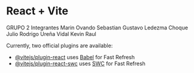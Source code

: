 # React + Vite

GRUPO 2 
Integrantes 
Marin Ovando Sebastian Gustavo
Ledezma Choque Julio Rodrigo
Ureña Vidal Kevin Raul

Currently, two official plugins are available:

- [@vitejs/plugin-react](https://github.com/vitejs/vite-plugin-react/blob/main/packages/plugin-react/README.md) uses [Babel](https://babeljs.io/) for Fast Refresh
- [@vitejs/plugin-react-swc](https://github.com/vitejs/vite-plugin-react-swc) uses [SWC](https://swc.rs/) for Fast Refresh
